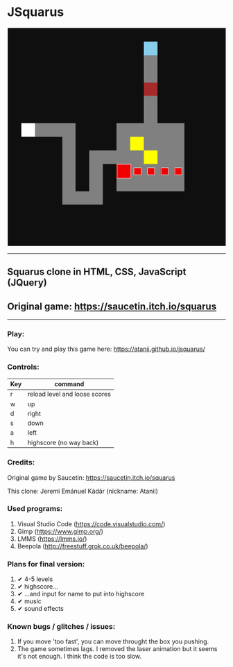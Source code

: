 # JSquarus

<img src="assets\readme\Screenshot-2019-4-21 JSquarus.png">

---

## Squarus clone in HTML, CSS, JavaScript (JQuery)

## Original game: https://saucetin.itch.io/squarus

------

### Play:

You can try and play this game here: https://atanii.github.io/jsquarus/

### Controls:

| Key  | command                       |
| ---- | ----------------------------- |
| r    | reload level and loose scores |
| w    | up                            |
| d    | right                         |
| s    | down                          |
| a    | left                          |
| h    | highscore (no way back)       |

### Credits:

Original game by Saucetin: https://saucetin.itch.io/squarus

This clone: Jeremi Emánuel Kádár (nickname: Atanii)

### Used programs:

1. Visual Studio Code (https://code.visualstudio.com/)
2. Gimp (https://www.gimp.org/)
3. LMMS (https://lmms.io/)
4. Beepola (http://freestuff.grok.co.uk/beepola/)

### Plans for final version:

1. &#10004; 4-5 levels
2. &#10004; highscore...
3. &#10004; ...and input for name to put into highscore
4. &#10004; music
5. &#10004; sound effects

### Known bugs / glitches / issues:

1. If you move 'too fast', you can move throught the box you pushing.
2. The game sometimes lags. I removed the laser animation but it seems it's not enough. I think the code is too slow.